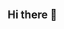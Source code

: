 ## Hi there 👋

<!--
**AnsJaved01/AnsJaved01** is a ✨ _special_ ✨ repository because its `README.md` (this file) appears on your GitHub profile.

Here are some ideas to get you started:

- 🔭 I’m currently working on Langchain...
- 🌱 I’m currently learning ML and GenAI ...
- 👯 I’m looking to collaborate on ML and GenAI projects...
- 🤔 I’m looking for help with ...
- 💬 Ask me about Langchain...
- 📫 How to reach me: muhammadanas9409@gmail.com ...
- 😄 Pronouns: he/him...
- ⚡ Fun fact: I'm a Physicist...
-->
